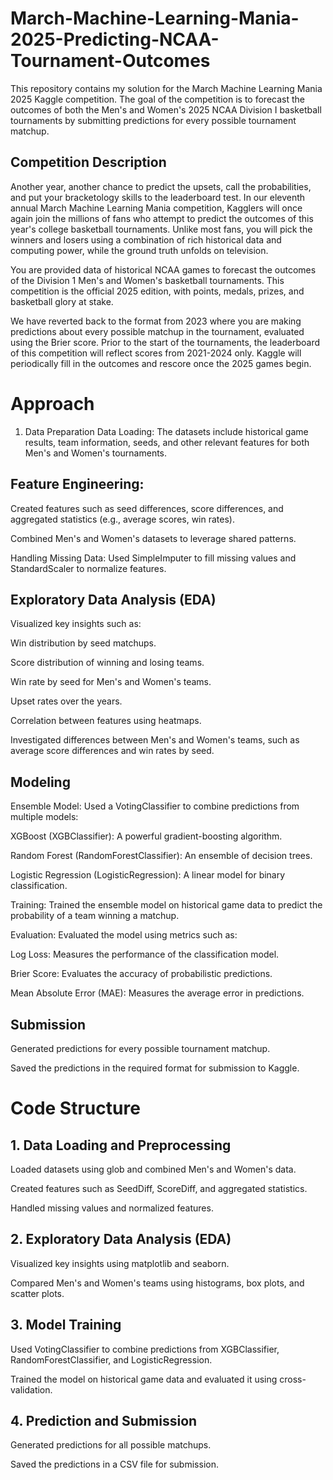 # March-Machine-Learning-Mania-2025-Predicting-NCAA-Tournament-Outcomes
This repository contains my solution for the March Machine Learning Mania 2025 Kaggle competition. The goal of the competition is to forecast the outcomes of both the Men's and Women's 2025 NCAA Division I basketball tournaments by submitting predictions for every possible tournament matchup.
## Competition Description
Another year, another chance to predict the upsets, call the probabilities, and put your bracketology skills to the leaderboard test. In our eleventh annual March Machine Learning Mania competition, Kagglers will once again join the millions of fans who attempt to predict the outcomes of this year's college basketball tournaments. Unlike most fans, you will pick the winners and losers using a combination of rich historical data and computing power, while the ground truth unfolds on television.

You are provided data of historical NCAA games to forecast the outcomes of the Division 1 Men's and Women's basketball tournaments. This competition is the official 2025 edition, with points, medals, prizes, and basketball glory at stake.

We have reverted back to the format from 2023 where you are making predictions about every possible matchup in the tournament, evaluated using the Brier score. Prior to the start of the tournaments, the leaderboard of this competition will reflect scores from 2021-2024 only. Kaggle will periodically fill in the outcomes and rescore once the 2025 games begin.

# Approach
1. Data Preparation
Data Loading: The datasets include historical game results, team information, seeds, and other relevant features for both Men's and Women's tournaments.

## Feature Engineering:

Created features such as seed differences, score differences, and aggregated statistics (e.g., average scores, win rates).

Combined Men's and Women's datasets to leverage shared patterns.

Handling Missing Data: Used SimpleImputer to fill missing values and StandardScaler to normalize features.

## Exploratory Data Analysis (EDA)
Visualized key insights such as:

Win distribution by seed matchups.

Score distribution of winning and losing teams.

Win rate by seed for Men's and Women's teams.

Upset rates over the years.

Correlation between features using heatmaps.

Investigated differences between Men's and Women's teams, such as average score differences and win rates by seed.

## Modeling
Ensemble Model: Used a VotingClassifier to combine predictions from multiple models:

XGBoost (XGBClassifier): A powerful gradient-boosting algorithm.

Random Forest (RandomForestClassifier): An ensemble of decision trees.

Logistic Regression (LogisticRegression): A linear model for binary classification.

Training: Trained the ensemble model on historical game data to predict the probability of a team winning a matchup.

Evaluation: Evaluated the model using metrics such as:

Log Loss: Measures the performance of the classification model.

Brier Score: Evaluates the accuracy of probabilistic predictions.

Mean Absolute Error (MAE): Measures the average error in predictions.

## Submission
Generated predictions for every possible tournament matchup.

Saved the predictions in the required format for submission to Kaggle.

# Code Structure
## 1. Data Loading and Preprocessing
Loaded datasets using glob and combined Men's and Women's data.

Created features such as SeedDiff, ScoreDiff, and aggregated statistics.

Handled missing values and normalized features.

## 2. Exploratory Data Analysis (EDA)
Visualized key insights using matplotlib and seaborn.

Compared Men's and Women's teams using histograms, box plots, and scatter plots.

## 3. Model Training
Used VotingClassifier to combine predictions from XGBClassifier, RandomForestClassifier, and LogisticRegression.

Trained the model on historical game data and evaluated it using cross-validation.

## 4. Prediction and Submission
Generated predictions for all possible matchups.

Saved the predictions in a CSV file for submission.
